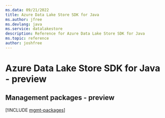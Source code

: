 ```yaml
---
ms.data: 09/21/2022
title: Azure Data Lake Store SDK for Java
ms.author: jfree
ms.devlang: java
ms.service: datalakestore
description: Reference for Azure Data Lake Store SDK for Java
ms.topic: reference
author: joshfree
---
```

# Azure Data Lake Store SDK for Java - preview

## Management packages - preview
[!INCLUDE [mgmt-packages](data-lake-store-mgmt-index.md)]
